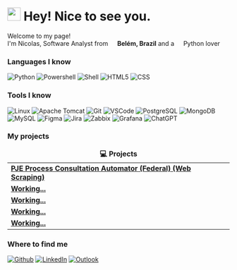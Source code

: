 <h1><img src="https://emojis.slackmojis.com/emojis/images/1531849430/4246/blob-sunglasses.gif?1531849430" width="30"/> Hey! Nice to see you.</h1>


<p>Welcome to my page! </br> I'm Nicolas, Software Analyst from <img src="https://github.com/Nik0lax/Nik0lax/assets/136096951/61bbb6b0-fdaf-4a3e-a76e-1ee4e01f07ac" width="13"/> <b>Belém, Brazil</b> and a <img src="https://github.com/Nik0lax/Nik0lax/assets/136096951/dc866bf5-bd20-4e46-a4d3-78b606343f75" width="13"/> Python lover </p>

<h3>Languages I know</h3>
<p>
  <img alt="Python" src="https://img.shields.io/badge/-Python-3776AB?style=flat-square&logo=python&logoColor=white" />
  <img alt="Powershell" src="https://img.shields.io/badge/Powershell-2CA5E0?style=flat-square&logo=powershell&logoColor=white" />
  <img alt="Shell" src="https://img.shields.io/badge/Shell_Script-%23121011.svg?style=flat-square&logo=gnu-bash&logoColor=white" />
  <img alt="HTML5" src="https://img.shields.io/badge/-HTML5-E34F26?style=flat-square&logo=html5&logoColor=white" />
  <img alt="CSS" src="https://img.shields.io/badge/CSS-239120?style=flat-square&logo=css3&logoColor=white" />
</p>

<h3>Tools I know</h3>
<p>
  <img alt="Linux" src="https://img.shields.io/badge/-Linux-FFA800?style=flat-square&logo=linux&logoColor=white" />
  <img alt="Apache Tomcat" src="https://img.shields.io/badge/-Apache%20Tomcat-C200D2.svg?style=flat-square&logo=apache-tomcat&logoColor=white" />
  <img alt="Git" src="https://img.shields.io/badge/-Git-F05032?style=flat-square&logo=git&logoColor=white" />
  <img alt="VSCode" src="https://img.shields.io/badge/Visual_Studio_Code-0078D4?style=flat-square&logo=visual%20studio%20code&logoColor=white" />
  <img alt="PostgreSQL" src="https://img.shields.io/badge/PostgreSQL-316192?style=flat-square&logo=postgresql&logoColor=white" />
  <img alt="MongoDB" src="https://img.shields.io/badge/-MongoDB-13aa52?style=flat-square&logo=mongodb&logoColor=white" />
  <img alt="MySQL" src="https://img.shields.io/badge/MySQL-005C84?style=flat-square&logo=mysql&logoColor=white" />
  <img alt="Figma" src="https://img.shields.io/badge/Figma-F24E1E?style=flat-square&logo=figma&logoColor=white" />
  <img alt="Jira" src="https://img.shields.io/badge/Jira-0052CC?style=flat-square&logo=Jira&logoColor=white" />
  <img alt="Zabbix" src="https://img.shields.io/badge/Zabbix-FF0000?style=flat-square&logo=zotero&logoColor=white" />
  <img alt="Grafana" src="https://img.shields.io/badge/Grafana-%23F46800.svg?style=flat-square&logo=grafana&logoColor=white" />
  <img alt="ChatGPT" src="https://img.shields.io/badge/ChatGPT-74aa9c?style=flat-square&logo=openai&logoColor=white" />
</p>
<h3>My projects</h3>
<table>
  <thead align="center">
    <tr border: none;>
      <td><b> 💻 Projects</b></td>
    </tr>
  <thead/>
  <tbody>
    <tr>
      <td><a href=""><b>PJE Process Consultation Automator (Federal) (Web Scraping)</b></a></td>
    </tr>
    <tr>
      <td><a href=""><b>Working...</b></a></td>
    </tr>
    <tr>
      <td><a href=""><b>Working...</b></a></td>
    </tr>
    <tr>
      <td><a href=""><b>Working...</b></a></td>
    </tr>
    <tr>
      <td><a href=""><b>Working...</b></a></td>
    </tr>
  </tbody>
</table>








<h3>Where to find me</h3>
<p>
  <a href="https://github.com/Nik0lax" target="_blank"><img alt="Github" src="https://img.shields.io/badge/GitHub-%2312100E.svg?&style=flat-square&logo=Github&logoColor=white" /></a>
  <a href="https://www.linkedin.com/in/gabrielnikolax/" target="_blank"><img alt="LinkedIn" src="https://img.shields.io/badge/Linkedin-%230077B5.svg?&style=flat-square&logo=linkedin&logoColor=white" /></a>
  <a href="gnicolasdev@hotmail.com" target="_blank"><img alt="Outlook" src="https://img.shields.io/badge/Outlook-0078D4.svg?&style=flat-square&logo=microsoftoutlook&logoColor=white" /></a>
</p>
